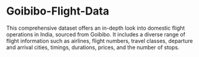 # Goibibo-Flight-Data
This comprehensive dataset offers an in-depth look into domestic flight operations in India, sourced from Goibibo. It includes a diverse range of flight information such as airlines, flight numbers, travel classes, departure and arrival cities, timings, durations, prices, and the number of stops. 
